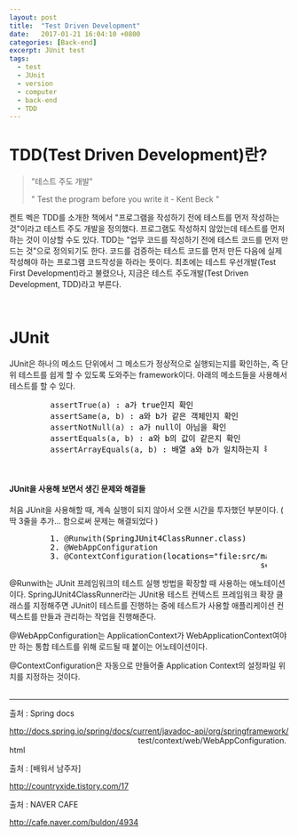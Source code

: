 ```yaml
---
layout: post
title:  "Test Driven Development"
date:   2017-01-21 16:04:10 +0800
categories: [Back-end]
excerpt: JUnit test
tags:
  - test
  - JUnit
  - version
  - computer
  - back-end
  - TDD
---
```


<h1> TDD(Test Driven Development)란? </h1>
<blockquote>
	<p>"테스트 주도 개발"</p>
	<p>" Test the program before you write it - Kent Beck "</p>
</blockquote>

켄트 벡은 TDD를 소개한 책에서 "프로그램을 작성하기 전에 테스트를 먼저 작성하는 것"이라고 테스트 주도 개발을 정의했다. 프로그램도 작성하지 않았는데 테스트를 먼저 하는 것이 이상할 수도 있다.
TDD는 "업무 코드를 작성하기 전에 테스트 코드를 먼저 만드는 것"으로 정의되기도 한다. 코드를 검증하는 테스트 코드를 먼저 만든 다음에 실제 작성해야 하는 프로그램 코드작성을 하라는 뜻이다. 최초에는 테스트 우선개발(Test First Development)라고 불렸으나, 지금은 테스트 주도개발(Test Driven Development, TDD)라고 부른다.

<br/>
<h1> JUnit </h1>
JUnit은 하나의 메소드 단위에서 그 메소드가 정상적으로 실행되는지를 확인하는, 즉 단위 테스트를 쉽게 할 수 있도록 도와주는 framework이다. 아래의 메소드들을 사용해서 테스트를 할 수 있다.

<figure class="highlight">
	<pre>
	<span class="na">assertTrue</span><span class="nt">(a)</span><span style="color:black"> : a가 true인지 확인</span>
	<span class="na">assertSame</span><span class="nt">(a, b)</span><span style="color:black"> : a와 b가 같은 객체인지 확인</span>
	<span class="na">assertNotNull</span><span class="nt">(a)</span><span style="color:black"> : a가 null이 아님을 확인</span>
	<span class="na">assertEquals</span><span class="nt">(a, b)</span><span style="color:black"> : a와 b의 값이 같은지 확인</span>
	<span class="na">assertArrayEquals</span><span class="nt">(a, b)</span><span style="color:black"> : 배열 a와 b가 일치하는지 확인</span></pre></figure>


<br/>
<h4> JUnit을 사용해 보면서 생긴 문제와 해결들 </h4>

처음 JUnit을 사용해할 때, 계속 실행이 되지 않아서 오랜 시간을 투자했던 부분이다. ( 딱 3줄을 추가... 함으로써 문제는 해결되었다 )
<figure class="highlight">
	<pre>
	<span style="color:black">1. </span><span class="s">@Runwith</span><span style="color:black">(SpringJUnit4ClassRunner.class)</span>
	<span style="color:black">2. </span><span class="s">@WebAppConfiguration</span>
	<span style="color:black">3. </span><span class="s">@ContextConfiguration</span><span style="color:black">(locations="file:src/main/webapp/WEB-INF/spring/appServlet/<br/>&nbsp;&nbsp;&nbsp;&nbsp;&nbsp;&nbsp;&nbsp;&nbsp;&nbsp;&nbsp;&nbsp;&nbsp;&nbsp;&nbsp;&nbsp;&nbsp;&nbsp;&nbsp;&nbsp;&nbsp;&nbsp;&nbsp;&nbsp;&nbsp;&nbsp;&nbsp;&nbsp;&nbsp;&nbsp;&nbsp;&nbsp;&nbsp;&nbsp;&nbsp;&nbsp;&nbsp;&nbsp;&nbsp;&nbsp;&nbsp;&nbsp;&nbsp;&nbsp;&nbsp;&nbsp;&nbsp;&nbsp;&nbsp;&nbsp;servlet-context.xml")</span></pre></figure>

@Runwith는 JUnit 프레임워크의 테스트 실행 방법을 확장할 때 사용하는 애노테이션이다. SpringJUnit4ClassRunner라는 JUnit용 테스트 컨텍스트 프레임워크 확장 클래스를 지정해주면 JUnit이 테스트를 진행하는 중에 테스트가 사용할 애플리케이션 컨텍스트를 만들과 관리하는 작업을 진행해준다.

@WebAppConfiguration는 ApplicationContext가  WebApplicationContext여야만 하는 통합 테스트를 위해 로드될 때 붙이는 어노테이션이다.

@ContextConfiguration은 자동으로 만들어줄 Application Context의 설정파일 위치를 지정하는 것이다.<br/><br/>

------

출처 : Spring docs<br/>

<a href="http://docs.spring.io/spring/docs/current/javadoc-api/org/springframework/test/context/web/WebAppConfiguration.html">http://docs.spring.io/spring/docs/current/javadoc-api/org/springframework/<br/>&nbsp;&nbsp;&nbsp;&nbsp;&nbsp;&nbsp;&nbsp;&nbsp;&nbsp;&nbsp;&nbsp;&nbsp;&nbsp;&nbsp;&nbsp;&nbsp;&nbsp;&nbsp;&nbsp;&nbsp;&nbsp;&nbsp;&nbsp;&nbsp;&nbsp;&nbsp;&nbsp;&nbsp;&nbsp;&nbsp;&nbsp;&nbsp;&nbsp;&nbsp;&nbsp;&nbsp;&nbsp;&nbsp;&nbsp;&nbsp;&nbsp;&nbsp;&nbsp;&nbsp;&nbsp;&nbsp;&nbsp;&nbsp;&nbsp;&nbsp;&nbsp;&nbsp;&nbsp;&nbsp;&nbsp;&nbsp;&nbsp;&nbsp;&nbsp;test/context/web/WebAppConfiguration.html</a> 

출처 : [배워서 남주자]<br/>

<a href="http://countryxide.tistory.com/17">http://countryxide.tistory.com/17</a>

출처 : NAVER CAFE <br/>

<a href="http://cafe.naver.com/buldon/4934">http://cafe.naver.com/buldon/4934</a>